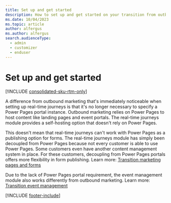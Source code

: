 ```yaml
---
title: Set up and get started
description: How to set up and get started on your transition from outbound marketing to real-time journeys in Dynamics 365 Customer Insights - Journeys.
ms.date: 10/04/2023
ms.topic: article
author: alfergus
ms.author: alfergus
search.audienceType: 
  - admin
  - customizer
  - enduser
---
```


# Set up and get started

[!INCLUDE [consolidated-sku-rtm-only](./includes/consolidated-sku-rtm-only.md)]

A difference from outbound marketing that's immediately noticeable when setting up real-time journeys is that it's no longer necessary to specify a Power Pages portal instance. Outbound marketing relies on Power Pages to host content like landing pages and event portals. The real-time journeys module provides a self-hosting option that doesn't rely on Power Pages.

This doesn't mean that real-time journeys can't work with Power Pages as a publishing option for forms. The real-time journeys module has simply been decoupled from Power Pages because not every customer is able to use Power Pages. Some customers even have another content management system in place. For these customers, decoupling from Power Pages portals offers more flexibility in form publishing. Learn more: [Transition marketing pages and forms](transition-walkthrough-forms.md)

Due to the lack of Power Pages portal requirement, the event management module also works differently from outbound marketing. Learn more: [Transition event management](transition-walkthrough-events.md)

[!INCLUDE [footer-include](./includes/footer-banner.md)]